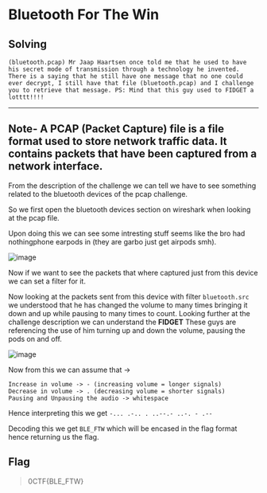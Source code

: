 # Bluetooth For The Win

## Solving

```
(bluetooth.pcap) Mr Jaap Haartsen once told me that he used to have his secret mode of transmission through a technology he invented. There is a saying that he still have one message that no one could ever decrypt, I still have that file (bluetooth.pcap) and I challenge you to retrieve that message. PS: Mind that this guy used to FIDGET a lotttt!!!!
```

---
**Note-**
A PCAP (Packet Capture) file is a file format used to store network traffic data. It contains packets that have been captured from a network interface.
---

From the description of the challenge we can tell we have to see something related to the bluetooth devices of the pcap challenge. 

So we first open the bluetooth devices section on wireshark when looking at the pcap file.

Upon doing this we can see some intresting stuff seems like the bro had nothingphone earpods in (they are garbo just get airpods smh).

![image](https://github.com/user-attachments/assets/28bfb441-8acd-41dc-8fca-5c00affc638b)

Now if we want to see the packets that where captured just from this device we can set a filter for it. 

Now looking at the packets sent from this device with filter ``bluetooth.src`` we understood that he has changed the volume to many times bringing it down and up while pausing to many times to count. Looking further at the challenge description we can understand the **FIDGET** These guys are referencing the use of him turning up and down the volume, pausing the pods on and off. 

![image](https://github.com/user-attachments/assets/3915fc00-fc9d-4dec-9515-0bbbdab8755c)

Now from this we can assume that ->

```
Increase in volume -> - (increasing volume = longer signals)
Decrease in volume -> . (decreasing volume = shorter signals)
Pausing and Unpausing the audio -> whitespace
```

Hence interpreting this we get ``-... .-.. . ..--.- ..-. - .--``


Decoding this we get ``BLE_FTW`` which will be encased in the flag format hence returning us the flag.



## Flag

> 0CTF{BLE_FTW}
